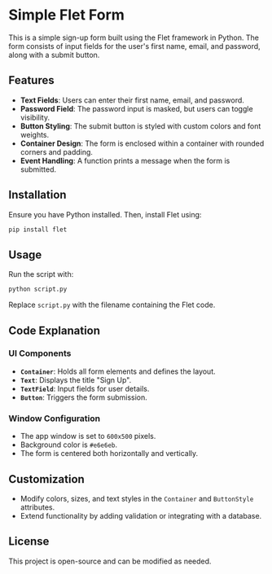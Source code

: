 # Simple Flet Form

This is a simple sign-up form built using the Flet framework in Python. The form consists of input fields for the user's first name, email, and password, along with a submit button.

## Features
- **Text Fields**: Users can enter their first name, email, and password.
- **Password Field**: The password input is masked, but users can toggle visibility.
- **Button Styling**: The submit button is styled with custom colors and font weights.
- **Container Design**: The form is enclosed within a container with rounded corners and padding.
- **Event Handling**: A function prints a message when the form is submitted.

## Installation
Ensure you have Python installed. Then, install Flet using:
```sh
pip install flet
```

## Usage
Run the script with:
```sh
python script.py
```
Replace `script.py` with the filename containing the Flet code.

## Code Explanation

### UI Components
- **`Container`**: Holds all form elements and defines the layout.
- **`Text`**: Displays the title "Sign Up".
- **`TextField`**: Input fields for user details.
- **`Button`**: Triggers the form submission.

### Window Configuration
- The app window is set to `600x500` pixels.
- Background color is `#e6e6eb`.
- The form is centered both horizontally and vertically.

## Customization
- Modify colors, sizes, and text styles in the `Container` and `ButtonStyle` attributes.
- Extend functionality by adding validation or integrating with a database.

## License
This project is open-source and can be modified as needed.

